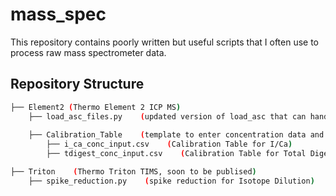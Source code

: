 # mass_spec
This repository contains poorly written but useful scripts that I often use to process raw mass spectrometer data.

## Repository Structure
```bash
├── Element2 (Thermo Element 2 ICP MS)
    ├── load_asc_files.py    (updated version of load_asc that can handle multiple files)
    
    ├── Calibration_Table    (template to enter concentration data and produce calibration table and curve)
        ├── i_ca_conc_input.csv    (Calibration Table for I/Ca)
        ├── tdigest_conc_input.csv    (Calibration Table for Total Digest Sample)

├── Triton    (Thermo Triton TIMS, soon to be publised)
    ├── spike_reduction.py    (spike reduction for Isotope Dilution)
```
